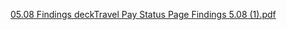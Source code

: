 [05.08 Findings deck]( )[Travel Pay Status Page Findings 5.08 (1).pdf](https://github.com/department-of-veterans-affairs/va.gov-team/files/15278495/Travel.Pay.Status.Page.Findings.5.08.1.pdf)
